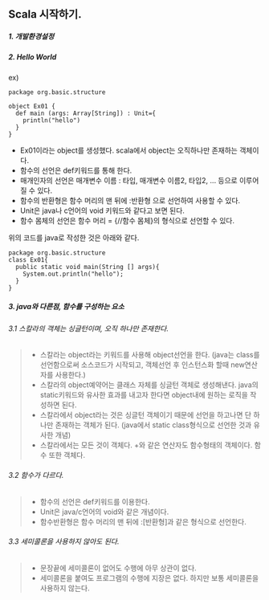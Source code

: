 ## Scala 시작하기.
##### 1. 개발환경설정  
  
##### 2. Hello World
ex)
```{.scala}
package org.basic.structure

object Ex01 {
  def main (args: Array[String]) : Unit={
    println("hello")
  }
}
```
* Ex01이라는 object를 생성했다. scala에서 object는 오직하나만 존재하는 객체이다.
* 함수의 선언은 def키워드를 통해 한다.
* 매개인자의 선언은 매개변수 이름 : 타입, 매개변수 이름2, 타입2, ... 등으로 이루어질 수 있다.
* 함수의 반환형은 함수 머리의 맨 뒤에 :반환형 으로 선언하여 사용할 수 있다.
* Unit은 java나 c언어의 void 키워드와 같다고 보면 된다.
* 함수 몸체의 선언은 함수 머리 = {//함수 몸체}의 형식으로 선언할 수 있다.


위의 코드를 java로 작성한 것은 아래와 같다.
```{.scala}
package org.basic.structure
class Ex01{
  public static void main(String [] args){
    System.out.println("hello");
  }
}
```

##### 3. java와 다른점, 함수를 구성하는 요소
###### 3.1 스칼라의 객체는 싱글턴이며, 오직 하나만 존재한다.
> * 스칼라는 object라는 키워드를 사용해 object선언을 한다. (java는 class를 선언함으로써 소스코드가 시작되고, 객체선언 후 인스턴스화 할때 new연산자를 사용한다.)  
> * 스칼라의 object예약어는 클래스 자체를 싱글턴 객체로 생성해낸다. java의 static키워드와 유사한 효과를 내고자 한다면 object내에 원하는 로직을 작성하면 된다.  
> * 스칼라에서 object라는 것은 싱글턴 객체이기 때문에 선언을 하고나면 단 하나만 존재하는 객체가 된다. (java에서 static class형식으로 선언한 것과 유사한 개념)  
> * 스칼라에서는 모든 것이 객체다. +와 같은 연산자도 함수형태의 객체이다. 함수 또한 객체다.  

###### 3.2 함수가 다르다.
> * 함수의 선언은 def키워드를 이용한다.  
> * Unit은 java/c언어의 void와 같은 개념이다.   
> * 함수반환형은 함수 머리의 맨 뒤에 :[반환형]과 같은 형식으로 선언한다.  

###### 3.3 세미콜론을 사용하지 않아도 된다.  
> * 문장끝에 세미콜론이 없어도 수행에 아무 상관이 없다.  
> * 세미콜론을 붙여도 프로그램의 수행에 지장은 없다. 하지만 보통 세미콜론을 사용하지 않는다.  
